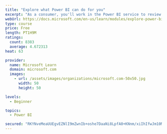 ```yaml
---
title: "Explore what Power BI can do for you"
excerpt: "As a consumer, you'll work in the Power BI service to review and interact with content that has been shared with you. This module provides the foundational information that you need to work effectively in the Power BI service."
webUrl: https://docs.microsoft.com/en-us/learn/modules/explore-power-bi-service/
type: course
price: Free
length: PT1H9M
ratings:
  count: 8383
  average: 4.672313
heat: 63

provider:
  name: Microsoft Learn
  domain: microsoft.com
  images:
    - url: /assets/images/organizations/microsoft.com-50x50.jpg
      width: 50
      height: 50

levels:
  - Beginner

topics:
  - Power BI

secured: "RKYNveMeaUUEgvEZNlI9mZwnIb+oshe7DaaNi8LpfA0+KNnm/xiIhIfwJm10MrrEYZGdi8zIbuoxueN/lg+YirEvnLwIGHkL5+1M2n7DWPWW1tNO3ImtMJm4ibL4IeNY2PyfPPdNLj12so3LjPwIKuMOeCdmbBjLcy/lGVLV6gXujJTI8vzFzNDLJqlvHdEl6SGCbi8/idxr5Rv0NbD+VqZ5l9Vp8vsMd06xxUQ3cuAlZl/UWfq3cc8nvZ7/ROjvIx/VkzYcq77PQNqCZ2tbtkO1xRk4Fe6+3tNK7sR3T93TKfhWmTojMvo9Gp2GAjv29ccre0eI8N9A/kHT9saibbtHAhILY+aEWbeZur55EtfSCd3e/zRxC4DUJDnsNsxhlGv3t3VWm8CNSZ0N4aDtXAW4tFLdvPNKT4LLK2sIQMc=;EScrVvhVJYXMR2kF8o65fg=="
---
```


